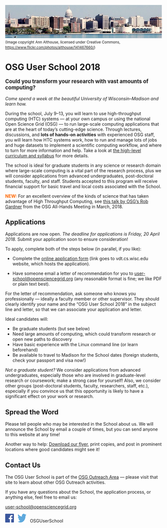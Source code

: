 ![Madison skyline](files/madison-skyline-1.jpg)<br><span style="font-size: smaller;">(Image copyright Ann Althouse, licensed under Creative Commons, <https://www.flickr.com/photos/althouse/141467660/>)</span>

# OSG User School 2018

<p style="font-size: larger; font-weight: bold;">Could you transform your research with vast amounts of computing?</p>

*Come spend a week at the beautiful University of Wisconsin–Madison and learn how.*

During the school, July 9–13, you will learn to use high-throughput computing (HTC) systems — at your own campus or
using the national Open Science Grid (OSG) — to run large-scale computing applications that are at the heart of today’s
cutting-edge science.  Through lectures, discussions, and **lots of hands-on activities** with experienced OSG staff,
you will learn how HTC systems work, how to run and manage lots of jobs and huge datasets to implement a scientific
computing workflow, and where to turn for more information and help.  Take a look at [the high-level curriculum and
syllabus](curriculum/overview.md) for more details.

The school is ideal for graduate students in any science or research domain where large-scale computing is a vital part
of the research process, plus we will consider applications from advanced undergraduates, post-doctoral students,
faculty, and staff.  Students accepted to this program will receive financial support for basic travel and local costs
associated with the School.

<span style="color: #FF6600; font-weight: bolder;">NEW:</span> For an excellent overview of the kinds of science that
has taken advantage of High Throughput Computing, see [this talk by OSG&rsquo;s Rob
Gardner](https://docs.google.com/presentation/d/1KeI-ZGfPya6S9WQ7Wzo7lRhU5fr0N_gIHRgRtK3tlIc/) from the OSG All-Hands
Meeting in March, 2018.

## Applications

Applications are now open.  *The deadline for applications is Friday, 20 April 2018.*  Submit your application soon to
ensure consideration!

To apply, complete both of the steps below (in parallel, if you like):

* Complete the [online application form](https://vdt.cs.wisc.edu/osgus-2018/) (link goes to vdt.cs.wisc.edu website,
  which hosts the application).

* Have someone email a letter of recommendation for you to
  [user-school@opensciencegrid.org](mailto:user-school@opensciencegrid.org) (any reasonable format is fine; we like PDF
  or plain text best).

For the letter of recommendation, ask someone who knows you professionally&nbsp;&mdash; ideally a faculty member or
other supervisor.  They should clearly identify your name and the “OSG User School 2018” in the subject line and letter,
so that we can associate your application and letter.

Ideal candidates will:

* Be graduate students (but see below)
* Need large amounts of computing, which could transform research or open new paths to discovery
* Have basic experience with the Linux command line (or learn beforehand)
* Be available to travel to Madison for the School dates (foreign students, check your passport and visa now!)

*Not a graduate student?* We consider applications from advanced undergraduates, especially those who are involved in
graduate-level research or coursework; make a strong case for yourself!  Also, we consider other groups (post-doctoral
students, faculty, researchers, staff, etc.), especially if you convince us that this opportunity is likely to have a
significant effect on your work or research.

## Spread the Word

Please tell people who may be interested in the School about us.  We will announce the School by email a couple of
times, but you can send anyone to this website at any time!

Another way to help: [Download our flyer](files/osg-user-school-2018-flyer.pdf), print copies, and post in prominent
locations where good candidates might see it!

## Contact Us

The OSG User School is part of the [OSG Outreach Area](https://opensciencegrid.github.io/outreach/)&nbsp;&mdash; please
visit that site to learn about other OSG Outreach activities.

If you have any questions about the School, the application process, or anything else, feel free to email us:

<user-school@opensciencegrid.org>

<a href="https://www.facebook.com/OSGUserSchool" target="_blank" style="border: 0px none black; text-decoration: none;"><img src="files/FB-f-Logo__blue_512.png" height="28" width="28" alt="Facebook logo"></a>   <a href="https://twitter.com/OSGUserSchool" target="_blank" style="border: 0px none black; text-decoration: none;"><img src="files/Twitter_logo_blue.png" style="height: 28px; width: 28px; background-color: white;" alt="Twitter logo"></a>   OSGUserSchool
